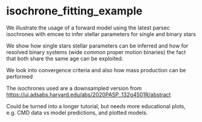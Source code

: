 # isochrone_fitting_example
We illustrate the usage of a forward model using the latest parsec isochrones with emcee to infer stellar parameters for single and binary stars

We show how single stars stellar parameters can be inferred and how for resolved binary systems (wide common proper motion binaries) the fact that both share the same age can be exploited.

We look into convergence criteria and also how mass production can be performed

The isochrones used are a downsampled version from https://ui.adsabs.harvard.edu/abs/2020PASP..132g4501R/abstract

Could be turned into a longer tutorial, but needs more educational plots, e.g. CMD data vs model predictions, and plotted models.
